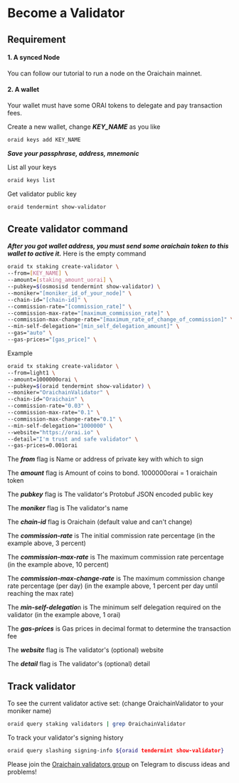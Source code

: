 # Become a Validator

## Requirement

#### 1. A synced Node

You can follow our tutorial to run a node on the Oraichain mainnet.

#### 2. A wallet

Your wallet must have some ORAI tokens to delegate and pay transaction fees.

Create a new wallet, change ***KEY_NAME*** as you like

```bash
oraid keys add KEY_NAME
```

***Save your passphrase, address, mnemonic***

List all your keys

```bash
oraid keys list
```

Get validator public key

```bash
oraid tendermint show-validator
```

## Create validator command

***After you got wallet address, you must send some oraichain token to this wallet to active it.***
Here is the empty command

```bash
oraid tx staking create-validator \
--from=[KEY_NAME] \
--amount=[staking_amount_uorai] \
--pubkey=$(osmosisd tendermint show-validator) \
--moniker="[moniker_id_of_your_node]" \
--chain-id="[chain-id]" \
--commission-rate="[commission_rate]" \
--commission-max-rate="[maximum_commission_rate]" \
--commission-max-change-rate="[maximum_rate_of_change_of_commission]" \
--min-self-delegation="[min_self_delegation_amount]" \
--gas="auto" \
--gas-prices="[gas_price]" \
```

Example

```bash
oraid tx staking create-validator \
--from=light1 \
--amount=1000000orai \
--pubkey=$(oraid tendermint show-validator) \
--moniker="OraichainValidator" \
--chain-id="Oraichain" \
--commission-rate="0.03" \
--commission-max-rate="0.1" \
--commission-max-change-rate="0.1" \
--min-self-delegation="1000000" \
--website="https://orai.io" \
--detail="I'm trust and safe validator" \
--gas-prices=0.001orai
```

The ***from*** flag is Name or address of private key with which to sign

The ***amount*** flag is Amount of coins to bond. 1000000orai = 1 oraichain token

The ***pubkey*** flag is The validator's Protobuf JSON encoded public key

The ***moniker*** flag is The validator's name

The ***chain-id*** flag is Oraichain (default value and can't change)

The ***commission-rate*** is The initial commission rate percentage (in the example above, 3 
percent)

The ***commission-max-rate*** is The maximum commission rate percentage (in the example above, 10 percent)

The ***commission-max-change-rate*** is The maximum commission change rate percentage (per day) (in the example above, 1 percent per day until reaching the max rate)

The ***min-self-delegatio***n is The minimum self delegation required on the validator (in the example above, 1 orai)

The ***gas-prices*** is Gas prices in decimal format to determine the transaction fee

The ***website*** flag is The validator's (optional) website

The ***detail*** flag is The validator's (optional) detail

## Track validator

To see the current validator active set: (change OraichainValidator to your moniker name)

```bash
oraid query staking validators | grep OraichainValidator
```

To track your validator's signing history

```bash
oraid query slashing signing-info ${oraid tendermint show-validator}
```

Please join the [Oraichain validators group](https://t.me/joinchat/yH9nMLrokQRhZGY1) on Telegram to discuss ideas and problems!
